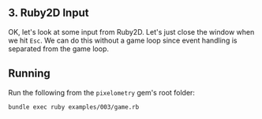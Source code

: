 ## 3. Ruby2D Input

OK, let's look at some input from Ruby2D. Let's just close the window when we
hit `Esc`. We can do this without a game loop since event handling is separated
from the game loop.

## Running

Run the following from the `pixelometry` gem's root folder:

```sh
bundle exec ruby examples/003/game.rb
```
